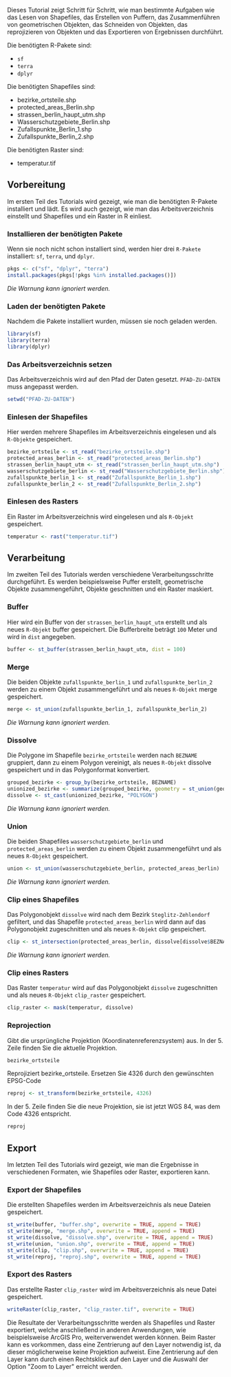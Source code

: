 Dieses Tutorial zeigt Schritt für Schritt, wie man bestimmte Aufgaben wie das Lesen von Shapefiles, das Erstellen von Puffern, das Zusammenführen von geometrischen Objekten, das Schneiden von Objekten, das reprojizieren von Objekten und das Exportieren von Ergebnissen durchführt.

Die benötigten R-Pakete sind:

- `sf`
- `terra`
- `dplyr`

Die benötigten Shapefiles sind: 

  -  bezirke_ortsteile.shp
  -  protected_areas_Berlin.shp
  -  strassen_berlin_haupt_utm.shp
  -  Wasserschutzgebiete_Berlin.shp
  -  Zufallspunkte_Berlin_1.shp
  -  Zufallspunkte_Berlin_2.shp

Die benötigten Raster sind: 

  -  temperatur.tif

## Vorbereitung

Im ersten Teil des Tutorials wird gezeigt, wie man die benötigten R-Pakete installiert und lädt. Es wird auch gezeigt, wie man das Arbeitsverzeichnis einstellt und Shapefiles und ein Raster in R einliest.

### Installieren der benötigten Pakete

Wenn sie noch nicht schon installiert sind, werden hier drei `R-Pakete` installiert: `sf`, `terra`, und `dplyr`.

```r
pkgs <- c("sf", "dplyr", "terra")
install.packages(pkgs[!pkgs %in% installed.packages()])
```

*Die Warnung kann ignoriert werden.*

### Laden der benötigten Pakete

Nachdem die Pakete installiert wurden, müssen sie noch geladen werden.

```r
library(sf)
library(terra)
library(dplyr)
```

### Das Arbeitsverzeichnis setzen

Das Arbeitsverzeichnis wird auf den Pfad der Daten gesetzt. `PFAD-ZU-DATEN` muss angepasst werden.

```r
setwd("PFAD-ZU-DATEN")
```

### Einlesen der Shapefiles

Hier werden mehrere Shapefiles im Arbeitsverzeichnis eingelesen und als `R-Objekte` gespeichert.

```r
bezirke_ortsteile <- st_read("bezirke_ortsteile.shp")
protected_areas_berlin <- st_read("protected_areas_Berlin.shp")
strassen_berlin_haupt_utm <- st_read("strassen_berlin_haupt_utm.shp")
wasserschutzgebiete_berlin <- st_read("Wasserschutzgebiete_Berlin.shp")
zufallspunkte_berlin_1 <- st_read("Zufallspunkte_Berlin_1.shp")
zufallspunkte_berlin_2 <- st_read("Zufallspunkte_Berlin_2.shp")
```

### Einlesen des Rasters

Ein Raster im Arbeitsverzeichnis wird eingelesen und als `R-Objekt` gespeichert.

```r
temperatur <- rast("temperatur.tif")
```

## Verarbeitung
Im zweiten Teil des Tutorials werden verschiedene Verarbeitungsschritte durchgeführt. Es werden beispielsweise Puffer erstellt, geometrische Objekte zusammengeführt, Objekte geschnitten und ein Raster maskiert.

### Buffer

Hier wird ein Buffer von der `strassen_berlin_haupt_utm` erstellt und als neues `R-Objekt` buffer gespeichert. Die Bufferbreite beträgt `100` Meter und wird in `dist` angegeben.

```r
buffer <- st_buffer(strassen_berlin_haupt_utm, dist = 100)
```

### Merge

Die beiden Objekte `zufallspunkte_berlin_1` und `zufallspunkte_berlin_2` werden zu einem Objekt zusammengeführt und als neues `R-Objekt` merge gespeichert.

```r
merge <- st_union(zufallspunkte_berlin_1, zufallspunkte_berlin_2)
```

*Die Warnung kann ignoriert werden.*

### Dissolve

Die Polygone im Shapefile `bezirke_ortsteile` werden nach `BEZNAME` gruppiert, dann zu einem Polygon vereinigt, als neues `R-Objekt` dissolve gespeichert und in das Polygonformat konvertiert.

```r
grouped_bezirke <- group_by(bezirke_ortsteile, BEZNAME)
unionized_bezirke <- summarize(grouped_bezirke, geometry = st_union(geometry))
dissolve <- st_cast(unionized_bezirke, "POLYGON")
```

*Die Warnung kann ignoriert werden.*

### Union

Die beiden Shapefiles `wasserschutzgebiete_berlin` und `protected_areas_berlin` werden zu einem Objekt zusammengeführt und als neues ``R-Objekt`` gespeichert.

```r
union <- st_union(wasserschutzgebiete_berlin, protected_areas_berlin)
```

*Die Warnung kann ignoriert werden.*

### Clip eines Shapefiles
Das Polygonobjekt `dissolve` wird nach dem Bezirk `Steglitz-Zehlendorf` gefiltert, und das Shapefile `protected_areas_berlin` wird dann auf das Polygonobjekt zugeschnitten und als neues `R-Objekt` clip gespeichert.

```r
clip <- st_intersection(protected_areas_berlin, dissolve[dissolve$BEZNAME == "Steglitz-Zehlendorf", ])
```

*Die Warnung kann ignoriert werden.*

### Clip eines Rasters

Das Raster `temperatur` wird auf das Polygonobjekt `dissolve` zugeschnitten und als neues `R-Objekt` `clip_raster` gespeichert.

```r
clip_raster <- mask(temperatur, dissolve)
```

### Reprojection

Gibt die ursprüngliche Projektion (Koordinatenreferenzsystem) aus. In der 5. Zeile finden Sie die aktuelle Projektion.

```r
bezirke_ortsteile 
```

Reprojiziert bezirke_ortsteile. Ersetzen Sie 4326 durch den gewünschten EPSG-Code

```r
reproj <- st_transform(bezirke_ortsteile, 4326) 
```

In der 5. Zeile finden Sie die neue Projektion, sie ist jetzt WGS 84, was dem Code 4326 entspricht.

```r
reproj
```

## Export
Im letzten Teil des Tutorials wird gezeigt, wie man die Ergebnisse in verschiedenen Formaten, wie Shapefiles oder Raster, exportieren kann.

### Export der Shapefiles

Die erstellten Shapefiles werden im Arbeitsverzeichnis als neue Dateien gespeichert.

```r
st_write(buffer, "buffer.shp", overwrite = TRUE, append = TRUE)
st_write(merge, "merge.shp", overwrite = TRUE, append = TRUE)
st_write(dissolve, "dissolve.shp", overwrite = TRUE, append = TRUE)
st_write(union, "union.shp", overwrite = TRUE, append = TRUE)
st_write(clip, "clip.shp", overwrite = TRUE, append = TRUE)
st_write(reproj, "reproj.shp", overwrite = TRUE, append = TRUE)
```

### Export des Rasters

Das erstellte Raster `clip_raster` wird im Arbeitsverzeichnis als neue Datei gespeichert.

```r
writeRaster(clip_raster, "clip_raster.tif", overwrite = TRUE)
```

Die Resultate der Verarbeitungsschritte werden als Shapefiles und Raster exportiert, welche anschließend in anderen Anwendungen, wie beispielsweise ArcGIS Pro, weiterverwendet werden können. Beim Raster kann es vorkommen, dass eine Zentrierung auf den Layer notwendig ist, da dieser möglicherweise keine Projektion aufweist. Eine Zentrierung auf den Layer kann durch einen Rechtsklick auf den Layer und die Auswahl der Option "Zoom to Layer" erreicht werden.
